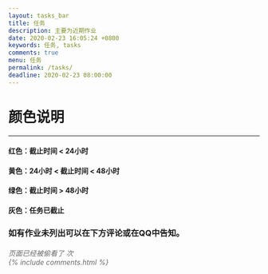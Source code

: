 ```yaml
---
layout: tasks_bar
title: 任务
description: 主要为近期作业
date: 2020-02-23 16:05:24 +0800
keywords: 任务, tasks
comments: true
menu: 任务
permalink: /tasks/
deadline: 2020-02-23 08:00:00
---
```


# 颜色说明

------



#### 红色：截止时间 < 24小时



#### 黄色：24小时 < 截止时间 < 48小时



#### 绿色：截止时间 > 48小时



#### 灰色：任务已截止



### 如有作业未列出可以在下方评论或在QQ中告知。



<span id="busuanzi_container_page_pv">

<h5 style="font-weight: normal; color: DimGray"><i>页面已经被偷看了 <span id="busuanzi_value_page_pv"></span> 次</i>


  <div class="comment">
      {% include comments.html %}
  </div>

